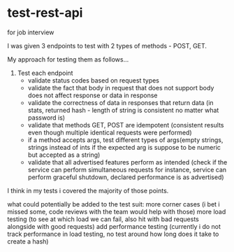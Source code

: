 # test-rest-api
for job interview

I was given 3 endpoints to test with 2 types of methods - POST, GET.

My approach for testing them as follows...

1. Test each endpoint
    - validate status codes based on request types
    - validate the fact that body in request that does not support body does not affect response or data in response
    - validate the correctness of data in responses that return data (in stats, returned hash - length of string is consistent no matter what password is)
    - validate that methods GET, POST are idempotent (consistent results even though multiple identical requests were performed)
    - if a method accepts args, test different types of args(empty strings, strings instead of ints if the expected arg is suppose to be numeric but accepted as a string)
    - validate that all advertised features perform as intended (check if the service can perform simultaneous requests for instance, service can perform graceful shutdown, declared performance is as advertised)

I think in my tests i covered the majority of those points.

what could potentially be added to the test suit:
  more corner cases (i bet i missed some, code reviews with the team would help with those)
  more load testing (to see at which load we can fail, also hit with bad requests alongside with good requests)
  add performance testing (currently i do not track performance in load testing, no test around how long does it take to create a hash)
